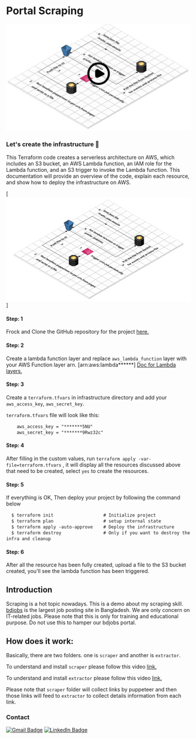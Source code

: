 
# Portal Scraping


[![Watch the video](https://github.com/saifulazad/portal-scraping/blob/mamun_wip/infrastructure/app.jpeg)](https://youtu.be/jtVVs7RWkkM)


### Let's create the infrastructure 🚀
This Terraform code creates a serverless architecture on AWS, which includes an S3 bucket, an
AWS Lambda function, an IAM role for the Lambda function, and an S3 trigger to invoke the Lambda
function. This documentation will provide an overview of the code, explain each resource, and show
how to deploy the infrastructure on AWS.



[![diagram](https://github.com/saifulazad/portal-scraping/blob/mamun_wip/infrastructure/diagram.jpeg)]

#### Step: 1
Frock and Clone the GitHub repository for the project [here.](https://github.com/saifulazad/portal-scraping)

#### Step: 2
Create a lambda function layer and replace `aws_lambda_function` layer
with your AWS Function layer arn. [arn:aws:lambda******] [Doc for Lambda layers.](https://medium.com/the-cloud-architect/getting-started-with-aws-lambda-layers-for-python-6e10b1f9a5d)

#### Step: 3
Create a `terraform.tfvars` in infrastructure directory and add your `aws_access_key`, `aws_secret_key`.

``terraform.tfvars``  file will look like this:
```
    aws_access_key = "*******5NU"
    aws_secret_key = "*******9Rwz32c"
```

#### Step: 4

After filling in the custom values,
run `terraform apply -var-file=terraform.tfvars` , it will display all the
resources discussed above that need to be created, select `yes` to create the
resources.


#### Step: 5
If everything is OK, Then deploy your project by following the command below

```
  $ terraform init                   # Initialize project
  $ terraform plan                   # setup internal state
  $ terraform apply -auto-approve    # Deploy the infrastructure
  $ terraform destroy                # Only if you want to destroy the infra and cleanup
```



#### Step: 6
After all the resource has been fully created, upload a file to the S3 bucket
created, you'll see the lambda function has been triggered.


## Introduction
Scraping is a hot topic nowadays. This is a demo about my scraping skill. [bdjobs](http://jobs.bdjobs.com/jobsearch.asp?fcatId=8) is the largest job posting site in Bangladesh. We are only concern on IT-related jobs.
Please note that this is only for training and educational purpose. Do not use this to hamper our bdjobs portal.

## How does it work:
Basically, there are two folders. one is `scraper` and another is `extractor`.

To understand and install `scraper` please follow this video [link.](https://www.youtube.com/watch?v=1j2Fl63QBFI)

To understand and install `extractor` please follow this video [link.](https://www.youtube.com/watch?v=Z7eDjhczcgw)

Please note that `scraper` folder will collect links by puppeteer and then those links will feed to `extractor` to collect
details information from each link.

### Contact

[![Gmail Badge](https://img.shields.io/badge/Gmail-D14836?style=for-the-badge&logo=gmail&logoColor=white)](mailto:mr.saiful.azad@gmail.com,muazzem.mamun@gmail.com)
[![LinkedIn Badge](https://img.shields.io/badge/LinkedIn-Profile-informational?style=flat&logo=linkedin&logoColor=white&color=0D76A8)](https://www.linkedin.com/in/saifulazad/)
